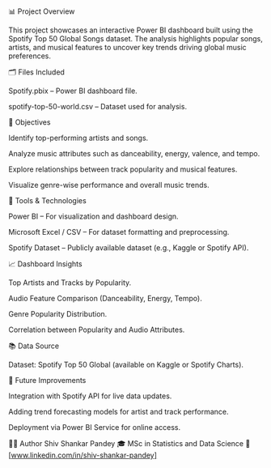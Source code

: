 📊 Project Overview

This project showcases an interactive Power BI dashboard built using the Spotify Top 50 Global Songs dataset. The analysis highlights popular songs, artists, and musical features to uncover key trends driving global music preferences.

🗂️ Files Included

Spotify.pbix – Power BI dashboard file.

spotify-top-50-world.csv – Dataset used for analysis.

🚀 Objectives

Identify top-performing artists and songs.

Analyze music attributes such as danceability, energy, valence, and tempo.

Explore relationships between track popularity and musical features.

Visualize genre-wise performance and overall music trends.

🧩 Tools & Technologies

Power BI – For visualization and dashboard design.

Microsoft Excel / CSV – For dataset formatting and preprocessing.

Spotify Dataset – Publicly available dataset (e.g., Kaggle or Spotify API).

📈 Dashboard Insights

Top Artists and Tracks by Popularity.

Audio Feature Comparison (Danceability, Energy, Tempo).

Genre Popularity Distribution.

Correlation between Popularity and Audio Attributes.

📚 Data Source

Dataset: Spotify Top 50 Global (available on Kaggle or Spotify Charts).

🧠 Future Improvements

Integration with Spotify API for live data updates.

Adding trend forecasting models for artist and track performance.

Deployment via Power BI Service for online access.

👩‍💻 Author
Shiv Shankar Pandey
🎓 MSc in Statistics and Data Science
📧 [www.linkedin.com/in/shiv-shankar-pandey]
